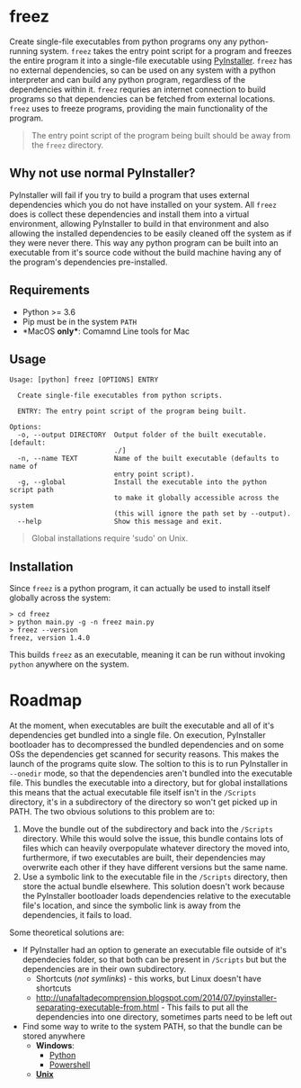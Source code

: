 # freez

Create single-file executables from python programs ony any python-running system. `freez` takes the entry point script for a program and freezes the entire program it into a single-file executable using [PyInstaller](https://github.com/pyinstaller/pyinstaller). `freez` has no external dependencies, so can be used on any system with a python interpreter and can build any python program, regardless of the dependencies within it. `freez` requries an internet connection to build programs so that dependencies can be fetched from external locations. `freez` uses to freeze programs, providing the main functionality of the program.

> The entry point script of the program being built should be away from the `freez` directory.

## Why not use normal PyInstaller?

PyInstaller will fail if you try to build a program that uses external dependencies which you do not have installed on your system. All `freez` does is collect these dependencies and install them into a virtual environment, allowing PyInstaller to build in that environment and also allowing the installed dependencies to be easily cleaned off the system as if they were never there. This way any python program can be built into an executable from it's source code without the build machine having any of the program's dependencies pre-installed.

## Requirements

- Python >= 3.6
- Pip must be in the system `PATH`
- \*MacOS **only\***: Comamnd Line tools for Mac

## Usage

```
Usage: [python] freez [OPTIONS] ENTRY

  Create single-file executables from python scripts.

  ENTRY: The entry point script of the program being built.

Options:
  -o, --output DIRECTORY  Output folder of the built executable.  [default:
                          ./]
  -n, --name TEXT         Name of the built executable (defaults to name of
                          entry point script).
  -g, --global            Install the executable into the python script path
                          to make it globally accessible across the system
                          (this will ignore the path set by --output).
  --help                  Show this message and exit.
```

> Global installations require 'sudo' on Unix.

## Installation

Since `freez` is a python program, it can actually be used to install itself globally across the system:

```
> cd freez
> python main.py -g -n freez main.py
> freez --version
freez, version 1.4.0
```

This builds `freez` as an executable, meaning it can be run without invoking `python` anywhere on the system.

# Roadmap

At the moment, when executables are built the executable and all of it's dependencies get bundled into a single file. On execution, PyInstaller bootloader has to decompressed the bundled dependencies and on some OSs the dependencies get scanned for security reasons. This makes the launch of the programs quite slow. The soltion to this is to run PyInstaller in `--onedir` mode, so that the dependencies aren't bundled into the executable file. This bundles the executable into a directory, but for global installations this means that the actual executable file itself isn't in the `/Scripts` directory, it's in a subdirectory of the directory so won't get picked up in PATH. The two obvious solutions to this problem are to:

1. Move the bundle out of the subdirectory and back into the `/Scripts` directory. While this would solve the issue, this bundle contains lots of files which can heavily overpopulate whatever directory the moved into, furthermore, if two executables are built, their dependencies may overwrite each other if they have different versions but the same name.
2. Use a symbolic link to the executable file in the `/Scripts` directory, then store the actual bundle elsewhere. This solution doesn't work because the PyInstaller bootloader loads dependencies relative to the executable file's location, and since the symbolic link is away from the dependencies, it fails to load.

Some theoretical solutions are:

- If PyInstaller had an option to generate an executable file outside of it's dependecies folder, so that both can be present in `/Scripts` but but the dependencies are in their own subdirectory.
  - Shortcuts (_not symlinks_) - this works, but Linux doesn't have shortcuts
  - http://unafaltadecomprension.blogspot.com/2014/07/pyinstaller-separating-executable-from.html - This fails to put all the dependencies into one directory, sometimes parts need to be left out
- Find some way to write to the system PATH, so that the bundle can be stored anywhere
  - **Windows**:
    - [Python](https://docs.python.org/3/library/winreg.html)
    - [Powershell](https://stackoverflow.com/questions/2121795/programmatically-modifiy-environment-variables)
  - [**Unix**](https://stackoverflow.com/a/26962251)
